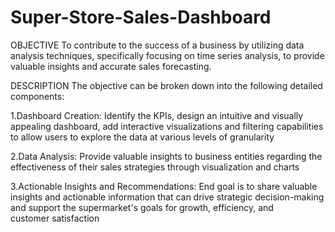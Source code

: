 # Super-Store-Sales-Dashboard
OBJECTIVE
To contribute to the success of a business by utilizing data analysis techniques, specifically focusing on time series analysis, to provide valuable insights and accurate sales forecasting.

DESCRIPTION
The objective can be broken down into the following detailed components:

1.Dashboard Creation: Identify the KPIs, design an intuitive and visually appealing dashboard, add interactive visualizations and filtering capabilities to allow users to explore the data at various levels of granularity

2.Data Analysis: Provide valuable insights to business entities regarding the effectiveness of their sales strategies through visualization and charts

3.Actionable Insights and Recommendations: End goal is to share valuable insights and actionable information that can drive strategic decision-making and support the supermarket's goals for growth, efficiency, and customer satisfaction
